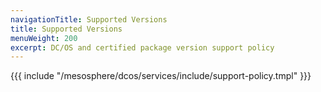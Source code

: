 ```yaml
---
navigationTitle: Supported Versions
title: Supported Versions
menuWeight: 200
excerpt: DC/OS and certified package version support policy
---
```


{{{ include "/mesosphere/dcos/services/include/support-policy.tmpl" }}}
